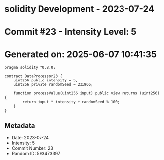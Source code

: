 ﻿# solidity Development - 2023-07-24
# Commit #23 - Intensity Level: 5
# Generated on: 2025-06-07 10:41:35
```solidity
pragma solidity ^0.8.0;

contract DataProcessor23 {
    uint256 public intensity = 5;
    uint256 private randomSeed = 231966;

    function processValue(uint256 input) public view returns (uint256) {
        return input * intensity + randomSeed % 100;
    }
}
```
## Metadata
- Date: 2023-07-24
- Intensity: 5
- Commit Number: 23
- Random ID: 593473397
